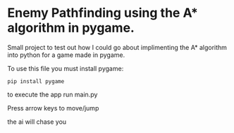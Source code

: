 # Enemy Pathfinding using the A* algorithm in pygame.

Small project to test out how I could go about implimenting the A* algorithm into python for a game made in pygame.

To use this file you must install pygame:

<code>pip install pygame</code>

to execute the app run main.py

Press arrow keys to move/jump

the ai will chase you
